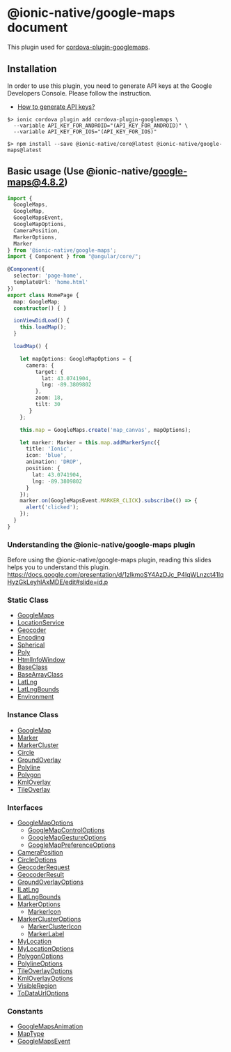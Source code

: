# \@ionic-native/google-maps document

This plugin used for [cordova-plugin-googlemaps](https://github.com/mapsplugin/cordova-plugin-googlemaps).

## Installation

In order to use this plugin, you need to generate API keys at the Google Developers Console.
Please follow the instruction.

- [How to generate API keys?](./api_key/generate_api_key.md)

```
$> ionic cordova plugin add cordova-plugin-googlemaps \
  --variable API_KEY_FOR_ANDROID="(API_KEY_FOR_ANDROID)" \
  --variable API_KEY_FOR_IOS="(API_KEY_FOR_IOS)"

$> npm install --save @ionic-native/core@latest @ionic-native/google-maps@latest
```

## Basic usage (Use \@ionic-native/google-maps@4.8.2)

```typescript
import {
  GoogleMaps,
  GoogleMap,
  GoogleMapsEvent,
  GoogleMapOptions,
  CameraPosition,
  MarkerOptions,
  Marker
} from '@ionic-native/google-maps';
import { Component } from "@angular/core/";

@Component({
  selector: 'page-home',
  templateUrl: 'home.html'
})
export class HomePage {
  map: GoogleMap;
  constructor() { }

  ionViewDidLoad() {
    this.loadMap();
  }

  loadMap() {

    let mapOptions: GoogleMapOptions = {
      camera: {
         target: {
           lat: 43.0741904,
           lng: -89.3809802
         },
         zoom: 18,
         tilt: 30
       }
    };

    this.map = GoogleMaps.create('map_canvas', mapOptions);

    let marker: Marker = this.map.addMarkerSync({
      title: 'Ionic',
      icon: 'blue',
      animation: 'DROP',
      position: {
        lat: 43.0741904,
        lng: -89.3809802
      }
    });
    marker.on(GoogleMapsEvent.MARKER_CLICK).subscribe(() => {
      alert('clicked');
    });
  }
}
```

### Understanding the \@ionic-native/google-maps plugin

Before using the \@ionic-native/google-maps plugin, reading this slides helps you to understand this plugin.
https://docs.google.com/presentation/d/1zlkmoSY4AzDJc_P4IqWLnzct41IqHyzGkLeyhlAxMDE/edit#slide=id.p

### Static Class

- [GoogleMaps](./googlemaps/README.md)
- [LocationService](./locationservice/README.md)
- [Geocoder](./geocoder/README.md)
- [Encoding](./encoding/README.md)
- [Spherical](./spherical/README.md)
- [Poly](./poly/README.md)
- [HtmlInfoWindow](./htmlinfowindow/README.md)
- [BaseClass](./baseclass/README.md)
- [BaseArrayClass](./basearrayclass/README.md)
- [LatLng](./latlng/README.md)
- [LatLngBounds](./latlngbounds/README.md)
- [Environment](./environment/README.md)

### Instance Class

- [GoogleMap](./googlemap/README.md)
- [Marker](./marker/README.md)
- [MarkerCluster](./markercluster/README.md)
- [Circle](./circle/README.md)
- [GroundOverlay](./groundoverlay/README.md)
- [Polyline](./polyline/README.md)
- [Polygon](./polygon/README.md)
- [KmlOverlay](./kmloverlay/README.md)
- [TileOverlay](./tileoverlay/README.md)

### Interfaces

- [GoogleMapOptions](./googlemapoptions/README.md)
  - [GoogleMapControlOptions](./googlemapcontroloptions/README.md)
  - [GoogleMapGestureOptions](./googlemapgestureoptions/README.md)
  - [GoogleMapPreferenceOptions](./googlemappreferenceoptions/README.md)
- [CameraPosition](./cameraposition/README.md)
- [CircleOptions](./circleoptions/README.md)
- [GeocoderRequest](./geocoderrequest/README.md)
- [GeocoderResult](./geocoderresult/README.md)
- [GroundOverlayOptions](./groundoverlayoptions/README.md)
- [ILatLng](./ilatlng/README.md)
- [ILatLngBounds](./ilatlngbounds/README.md)
- [MarkerOptions](./markeroptions/README.md)
  - [MarkerIcon](./markericon/README.md)
- [MarkerClusterOptions](./markerclusteroptions/README.md)
  - [MarkerClusterIcon](./markerclustericon/README.md)
  - [MarkerLabel](./markerclustericon/README.md)
- [MyLocation](./mylocation/README.md)
- [MyLocationOptions](./mylocationoptions/README.md)
- [PolygonOptions](./polygonoptions/README.md)
- [PolylineOptions](./polylineoptions/README.md)
- [TileOverlayOptions](./tileoverlayoptions/README.md)
- [KmlOverlayOptions](./kmloverlayoption/README.md)
- [VisibleRegion](./visibleregion/README.md)
- [ToDataUrlOptions](./todataurloptions/README.md)

### Constants
- [GoogleMapsAnimation](./googlemapsanimation/README.md)
- [MapType](./maptype/README.md)
- [GoogleMapsEvent](./googlemapsevent/README.md)
